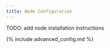 ```yaml
---
title: Node Configuration
---
```


TODO: add node installation instructions


{% include advanced_config.md %}
